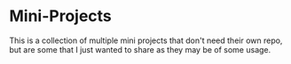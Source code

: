 # Mini-Projects

This is a collection of multiple mini projects that don't need their own repo, but are some that I just wanted to share as they may be of some usage.
